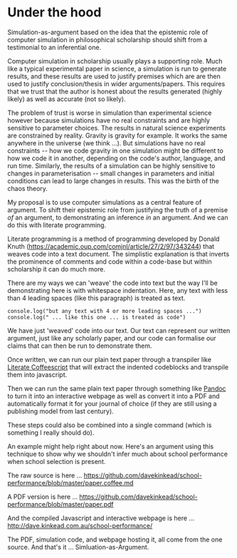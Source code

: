 # Under the hood

Simulation-as-argument based on the idea that the epistemic role of computer simulation in philosophical scholarship should shift from a testimonial to an inferential one.

Computer simulation in scholarship usually plays a supporting role.  Much like a typical experimental paper in science, a simulation is run to generate results, and these results are used to justify premises which are are then used to justify conclusion/thesis in wider arguments/papers.  This requires that we trust that the author is honest about the results generated (highly likely) as well as accurate (not so likely).

The problem of trust is worse in simulation than experimental science however because simulations have no real constraints and are highly sensitive to parameter choices.  The results in natural science experiments are constrained by reality.  Gravity is gravity for example.  It works the same anywhere in the universe (we think ...).  But simulations have no real constraints -- how we code gravity in one simulation might be different to how we code it in another, depending on the code's author, language, and run time.  Similarly, the results of a simulation can be highly sensitive to changes in parameterisation -- small changes in parameters and initial conditions can lead to large changes in results.  This was the birth of the chaos theory.

My proposal is to use computer simulations as a central feature of argument.  To shift their epistemic role from justifying the truth of a premise _of_ an argument, to demonstrating an inference _in_ an argument.  And we can do this with literate programming.

Literate programming is a method of programming developed by Donald Knuth (https://academic.oup.com/comjnl/article/27/2/97/343244) that weaves code into a text document.  The simplistic explanation is that inverts the prominence of comments and code within a code-base but within scholarship it can do much more.

There are my ways we can 'weave' the code into text but the way I'll be demonstrating here is with whitespace indentation.  Here, any text with less than 4 leading spaces (like this paragraph) is treated as text.


    console.log("but any text with 4 or more leading spaces ...")
    console.log(" ... like this one ... is treated as code")


We have just 'weaved' code into our text.  Our text can represent our written argument, just like any scholarly paper, and our code can formalise our claims that can then be run to demonstrate them.

Once written, we can run our plain text paper through a transpiler like [Literate Coffeescript](https://coffeescript.org/) that will extract the indented codeblocks and transpile them into javascript.

Then we can run the same plain text paper through something like [Pandoc](https://pandoc.org/) to turn it into an interactive webpage as well as convert it into a PDF and automatically format it for your journal of choice (if they are still using a publishing model from last century).

These steps could also be combined into a single command (which is something I really should do).

An example might help right about now.  Here's an argument using this technique to show why we shouldn't infer much about school performance when school selection is present.

The raw source is here ... https://github.com/davekinkead/school-performance/blob/master/paper.coffee.md

A PDF version is here ... https://github.com/davekinkead/school-performance/blob/master/paper.pdf

And the compiled Javascript and interactive webpage is here ... http://dave.kinkead.com.au/school-performance/

The PDF, simulation code, and webpage hosting it, all come from the one source.  And that's it ... Simluation-as-Argument.